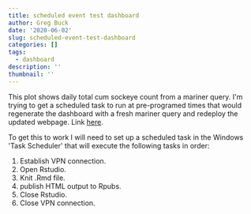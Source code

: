 ```yaml
---
title: scheduled event test dashboard
author: Greg Buck
date: '2020-06-02'
slug: scheduled-event-test-dashboard
categories: []
tags:
  - dashboard
description: ''
thumbnail: ''
---
```


This plot shows daily total cum sockeye count from a mariner query. I'm trying to get a scheduled task to run at pre-programed
times that would regenerate the dashboard with a fresh mariner query and redeploy the updated webpage. Link [here](https://rpubs.com/gbbuck/623123).

To get this to work I will need to set up a scheduled task in the Windows 'Task Scheduler' that will execute the following
tasks in order:  

1. Establish VPN connection.
2. Open Rstudio.
3. Knit .Rmd file.
4. publish HTML output to Rpubs.
5. Close Rstudio.
6. Close VPN connection.

